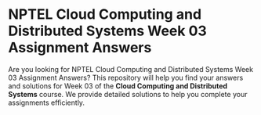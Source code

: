 # NPTEL Cloud Computing and Distributed Systems Week 03 Assignment Answers

Are you looking for NPTEL Cloud Computing and Distributed Systems Week 03 Assignment Answers? This repository will help you find your answers and solutions for Week 03 of the **Cloud Computing and Distributed Systems** course. We provide detailed solutions to help you complete your assignments efficiently.